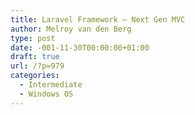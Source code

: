```yaml
---
title: Laravel Framework – Next Gen MVC
author: Melroy van den Berg
type: post
date: -001-11-30T00:00:00+01:00
draft: true
url: /?p=979
categories:
  - Intermediate
  - Windows OS
---
```

